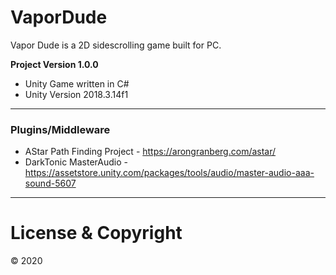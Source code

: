 # VaporDude

Vapor Dude is a 2D sidescrolling game built for PC. 

**Project Version 1.0.0** 

* Unity Game written in C# 
* Unity Version 2018.3.14f1

---

### Plugins/Middleware ###
* AStar Path Finding Project - https://arongranberg.com/astar/
* DarkTonic MasterAudio - https://assetstore.unity.com/packages/tools/audio/master-audio-aaa-sound-5607

---
# License & Copyright
© 2020
